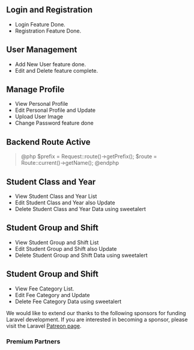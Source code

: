 
## Login and Registration
- Login Feature Done.
- Registration Feature Done.

## User Management
- Add New User feature done.
- Edit and Delete feature complete.

## Manage Profile 
- View Personal Profile 
- Edit Personal Profile and Update
- Upload User Image
- Change Password feature done

## Backend Route Active
> @php
   > $prefix = Request::route()->getPrefix();
   > $route = Route::current()->getName();
> @endphp


## Student Class and Year 
- View Student Class and Year List 
- Edit Student Class and Year also Update
- Delete Student Class and Year Data using sweetalert

## Student Group and Shift 
- View Student Group and Shift List 
- Edit Student Group and Shift also Update
- Delete Student Group and Shift Data using sweetalert

## Student Group and Shift 
- View Fee Category List. 
- Edit Fee Category and Update
- Delete Fee Category Data using sweetalert

We would like to extend our thanks to the following sponsors for funding Laravel development. If you are interested in becoming a sponsor, please visit the Laravel [Patreon page](https://patreon.com/taylorotwell).

### Premium Partners


